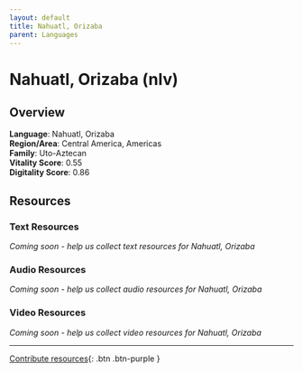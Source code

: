 ```yaml
---
layout: default
title: Nahuatl, Orizaba
parent: Languages
---
```


# Nahuatl, Orizaba (nlv)

## Overview

**Language**: Nahuatl, Orizaba  
**Region/Area**: Central America, Americas  
**Family**: Uto-Aztecan  
**Vitality Score**: 0.55  
**Digitality Score**: 0.86  

## Resources

### Text Resources
*Coming soon - help us collect text resources for Nahuatl, Orizaba*

### Audio Resources
*Coming soon - help us collect audio resources for Nahuatl, Orizaba*

### Video Resources
*Coming soon - help us collect video resources for Nahuatl, Orizaba*

---

[Contribute resources](https://fairtrain.github.io/){: .btn .btn-purple }
